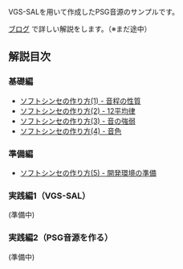 VGS-SALを用いて作成したPSG音源のサンプルです。

[ブログ](http://suzukiplan.blogspot.jp/search/label/VGS-SAL) で詳しい解説をします。（※まだ途中）

## 解説目次
### 基礎編
- [ソフトシンセの作り方(1) - 音程の性質](http://suzukiplan.blogspot.jp/2015/08/1.html)
- [ソフトシンセの作り方(2) - 12平均律](http://suzukiplan.blogspot.jp/2015/08/2-12.html)
- [ソフトシンセの作り方(3) - 音の強弱](http://suzukiplan.blogspot.jp/2015/08/3.html)
- [ソフトシンセの作り方(4) - 音色](http://suzukiplan.blogspot.jp/2015/08/4.html)

### 準備編
- [ソフトシンセの作り方(5) - 開発環境の準備](http://suzukiplan.blogspot.jp/2015/08/5.html)

### 実践編1（VGS-SAL）
(準備中)

### 実践編2（PSG音源を作る）
(準備中)
